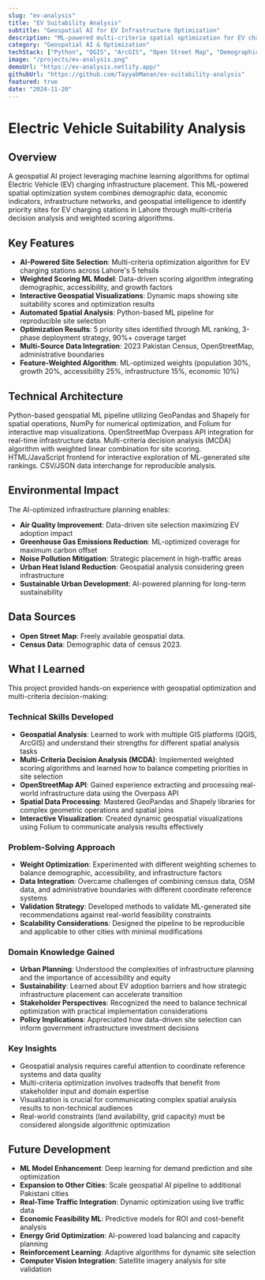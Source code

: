 ```yaml
---
slug: "ev-analysis"
title: "EV Suitability Analysis"
subtitle: "Geospatial AI for EV Infrastructure Optimization"
description: "ML-powered multi-criteria spatial optimization for EV charging station site selection using weighted scoring algorithms, demographic analysis, and geospatial intelligence to maximize infrastructure accessibility and adoption."
category: "Geospatial AI & Optimization"
techStack: ["Python", "QGIS", "ArcGIS", "Open Street Map", "Demographic Data"]
image: "/projects/ev-analysis.png"
demoUrl: "https://ev-analysis.netlify.app/"
githubUrl: "https://github.com/TayyabManan/ev-suitability-analysis"
featured: true
date: "2024-11-20"
---
```


# Electric Vehicle Suitability Analysis

## Overview
A geospatial AI project leveraging machine learning algorithms for optimal Electric Vehicle (EV) charging infrastructure placement. This ML-powered spatial optimization system combines demographic data, economic indicators, infrastructure networks, and geospatial intelligence to identify priority sites for EV charging stations in Lahore through multi-criteria decision analysis and weighted scoring algorithms.

## Key Features
 - **AI-Powered Site Selection**: Multi-criteria optimization algorithm for EV charging stations across Lahore's 5 tehsils
 - **Weighted Scoring ML Model**: Data-driven scoring algorithm integrating demographic, accessibility, and growth factors
 - **Interactive Geospatial Visualizations**: Dynamic maps showing site suitability scores and optimization results
 - **Automated Spatial Analysis**: Python-based ML pipeline for reproducible site selection
 - **Optimization Results**: 5 priority sites identified through ML ranking, 3-phase deployment strategy, 90%+ coverage target
 - **Multi-Source Data Integration**: 2023 Pakistan Census, OpenStreetMap, administrative boundaries
 - **Feature-Weighted Algorithm**: ML-optimized weights (population 30%, growth 20%, accessibility 25%, infrastructure 15%, economic 10%)

## Technical Architecture
Python-based geospatial ML pipeline utilizing GeoPandas and Shapely for spatial operations, NumPy for numerical optimization, and Folium for interactive map visualizations. OpenStreetMap Overpass API integration for real-time infrastructure data. Multi-criteria decision analysis (MCDA) algorithm with weighted linear combination for site scoring. HTML/JavaScript frontend for interactive exploration of ML-generated site rankings. CSV/JSON data interchange for reproducible analysis.

## Environmental Impact
The AI-optimized infrastructure planning enables:
- **Air Quality Improvement**: Data-driven site selection maximizing EV adoption impact
- **Greenhouse Gas Emissions Reduction**: ML-optimized coverage for maximum carbon offset
- **Noise Pollution Mitigation**: Strategic placement in high-traffic areas
- **Urban Heat Island Reduction**: Geospatial analysis considering green infrastructure
- **Sustainable Urban Development**: AI-powered planning for long-term sustainability

## Data Sources
- **Open Street Map**: Freely available geospatial data.
- **Census Data**: Demographic data of census 2023.

## What I Learned
This project provided hands-on experience with geospatial optimization and multi-criteria decision-making:

### Technical Skills Developed
- **Geospatial Analysis**: Learned to work with multiple GIS platforms (QGIS, ArcGIS) and understand their strengths for different spatial analysis tasks
- **Multi-Criteria Decision Analysis (MCDA)**: Implemented weighted scoring algorithms and learned how to balance competing priorities in site selection
- **OpenStreetMap API**: Gained experience extracting and processing real-world infrastructure data using the Overpass API
- **Spatial Data Processing**: Mastered GeoPandas and Shapely libraries for complex geometric operations and spatial joins
- **Interactive Visualization**: Created dynamic geospatial visualizations using Folium to communicate analysis results effectively

### Problem-Solving Approach
- **Weight Optimization**: Experimented with different weighting schemes to balance demographic, accessibility, and infrastructure factors
- **Data Integration**: Overcame challenges of combining census data, OSM data, and administrative boundaries with different coordinate reference systems
- **Validation Strategy**: Developed methods to validate ML-generated site recommendations against real-world feasibility constraints
- **Scalability Considerations**: Designed the pipeline to be reproducible and applicable to other cities with minimal modifications

### Domain Knowledge Gained
- **Urban Planning**: Understood the complexities of infrastructure planning and the importance of accessibility and equity
- **Sustainability**: Learned about EV adoption barriers and how strategic infrastructure placement can accelerate transition
- **Stakeholder Perspectives**: Recognized the need to balance technical optimization with practical implementation considerations
- **Policy Implications**: Appreciated how data-driven site selection can inform government infrastructure investment decisions

### Key Insights
- Geospatial analysis requires careful attention to coordinate reference systems and data quality
- Multi-criteria optimization involves tradeoffs that benefit from stakeholder input and domain expertise
- Visualization is crucial for communicating complex spatial analysis results to non-technical audiences
- Real-world constraints (land availability, grid capacity) must be considered alongside algorithmic optimization

## Future Development
- **ML Model Enhancement**: Deep learning for demand prediction and site optimization
- **Expansion to Other Cities**: Scale geospatial AI pipeline to additional Pakistani cities
- **Real-Time Traffic Integration**: Dynamic optimization using live traffic data
- **Economic Feasibility ML**: Predictive models for ROI and cost-benefit analysis
- **Energy Grid Optimization**: AI-powered load balancing and capacity planning
- **Reinforcement Learning**: Adaptive algorithms for dynamic site selection
- **Computer Vision Integration**: Satellite imagery analysis for site validation